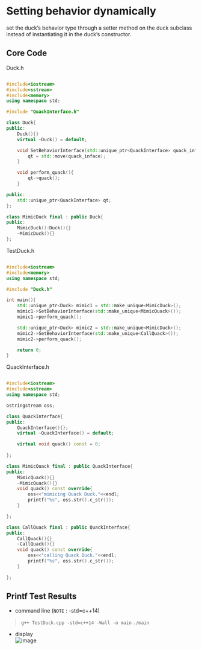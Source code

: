 # Setting behavior dynamically
set the duck’s behavior type through a setter method on the duck subclass instead of instantiating it in the duck’s constructor.

## Core Code
Duck.h
```hpp

#include<iostream>
#include<sstream>
#include<memory>
using namespace std;

#include "QuackInterface.h"

class Duck{
public:
	Duck(){}
	virtual ~Duck() = default;

	void SetBehaviorInterface(std::unique_ptr<QuackInterface> quack_inface){
		qt = std::move(quack_inface);
	}

	void perform_quack(){
		qt->quack();
	}

public:
	std::unique_ptr<QuackInterface> qt;
};

class MimicDuck final : public Duck{
public:
	MimicDuck():Duck(){}
	~MimicDuck(){}
};

```

TestDuck.h
```cpp

#include<iostream>
#include<memory>
using namespace std;

#include "Duck.h"

int main(){
	std::unique_ptr<Duck> mimic1 = std::make_unique<MimicDuck>();
	mimic1->SetBehaviorInterface(std::make_unique<MimicQuack>());
	mimic1->perform_quack();

	std::unique_ptr<Duck> mimic2 = std::make_unique<MimicDuck>();
	mimic2->SetBehaviorInterface(std::make_unique<CallQuack>());
	mimic2->perform_quack();

	return 0;
}

```

QuackInterface.h
```hpp

#include<iostream>
#include<sstream>
using namespace std;

ostringstream oss;

class QuackInterface{
public:
	QuackInterface(){};
	virtual ~QuackInterface() = default;

	virtual void quack() const = 0;
	
};

class MimicQuack final : public QuackInterface{
public:
	MimicQuack(){}
	~MimicQuack(){}
	void quack() const override{
		oss<<"mimicing Quack Duck."<<endl;
		printf("%s", oss.str().c_str());
	}

};

class CallQuack final : public QuackInterface{
public:
	CallQuack(){}
	~CallQuack(){}
	void quack() const override{
		oss<<"calling Quack Duck."<<endl;
		printf("%s", oss.str().c_str());
	}

};

```
## Printf Test Results
* command line (`NOTE` : -std=c++14)
> `g++ TestDuck.cpp -std=c++14 -Wall -o main`
>  `./main`

* display <br>
![image](https://user-images.githubusercontent.com/31394900/120362969-39338b00-c33e-11eb-95a6-1cef844da833.png)

